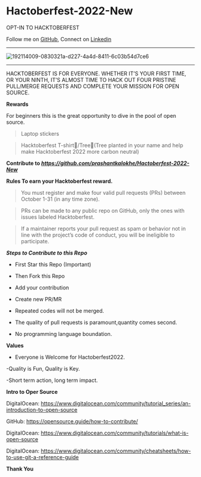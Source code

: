 # Hactoberfest-2022-New


OPT-IN TO HACKTOBERFEST

Follow me on [GitHub](https://github.com/prashantkalokhe), Connect on [Linkedin](https://www.linkedin.com/in/prashant-kalokhe-8509a0199/)

----------------------------------------------------------------------

![192114009-0830321a-d227-4a4d-8411-6c03b54d7ce6](https://user-images.githubusercontent.com/85143283/193421745-be806853-f40c-44f3-9bed-fb083615635b.png)

----------------------------------------------------------------------

HACKTOBERFEST IS FOR EVERYONE. WHETHER IT’S YOUR FIRST TIME, OR YOUR NINTH, IT’S ALMOST TIME TO HACK OUT FOUR PRISTINE PULL/MERGE REQUESTS AND COMPLETE YOUR MISSION FOR OPEN SOURCE.

**Rewards**

For beginners this is the great opportunity to dive in the pool of open source.

>Laptop stickers

>Hacktoberfest T-shirt👕/Tree🌱(Tree planted in your name and help make Hacktoberfest 2022 more carbon neutral)

**Contribute to _https://github.com/prashantkalokhe/Hactoberfest-2022-New_**

**Rules To earn your Hacktoberfest reward.**

>You must register and make four valid pull requests (PRs) between October 1-31 (in any time zone).

>PRs can be made to any public repo on GitHub, only the ones with issues labeled Hacktoberfest.

>If a maintainer reports your pull request as spam or behavior not in line with the project’s code of conduct, you will be ineligible to participate.

***Steps to Contribute to this Repo***

- First Star this Repo (Important)

- Then Fork this Repo

- Add your contribution

- Create new PR/MR

- Repeated codes will not be merged.

- The quality of pull requests is paramount,quantity comes second.

- No programming language boundation.

**Values**

- Everyone is Welcome for Hactoberfest2022.

-Quality is Fun, Quality is Key.

-Short term action, long term impact.

**Intro to Oper Source**

DigitalOcean: https://www.digitalocean.com/community/tutorial_series/an-introduction-to-open-source

GitHub: https://opensource.guide/how-to-contribute/

DigitalOcean: https://www.digitalocean.com/community/tutorials/what-is-open-source

DigitalOcean: https://www.digitalocean.com/community/cheatsheets/how-to-use-git-a-reference-guide

**Thank You**

